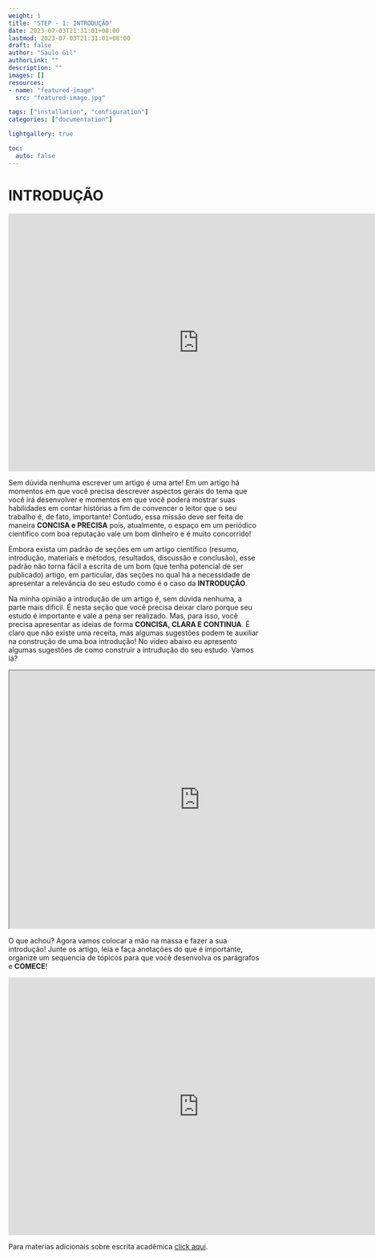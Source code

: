 ```yaml
---
weight: 1
title: "STEP - 1: INTRODUÇÃO"
date: 2023-07-03T21:31:01+08:00
lastmod: 2023-07-03T21:31:01+08:00
draft: false
author: "Saulo Gil"
authorLink: ""
description: ""
images: []
resources:
- name: "featured-image"
  src: "featured-image.jpg"

tags: ["installation", "configuration"]
categories: ["documentation"]

lightgallery: true

toc:
  auto: false
---
```


<!--more-->

# INTRODUÇÃO 

<iframe src="https://giphy.com/embed/IpeYSEZshTefe" width="760" height="515" frameBorder="0" class="giphy-embed" allowFullScreen></iframe>

Sem dúvida nenhuma escrever um artigo é uma arte! Em um artigo há momentos em que você precisa descrever aspectos gerais do tema que você irá desenvolver e momentos em que você poderá mostrar suas habilidades em contar histórias a fim de convencer o leitor que o seu trabalho é, de fato, importante! Contudo, essa missão deve ser feita de maneira **CONCISA e PRECISA** pois, atualmente, o espaço em um periódico científico com boa reputação vale um bom dinheiro e é muito concorrido! 

Embora exista um padrão de seções em um artigo científico (resumo, introdução, materiais e métodos, resultados, discussão e conclusão), esse padrão não torna fácil a escrita de um bom (que tenha potencial de ser publicado) artigo, em particular, das seções no qual há a necessidade de apresentar a relevância do seu estudo como é o caso da **INTRODUÇÃO**.

Na minha opinião a introdução de um artigo é, sem dúvida nenhuma, a parte mais dificil. É nesta seção que você precisa deixar claro porque seu estudo é importante e vale a pena ser realizado. Mas, para isso, você precisa apresentar as ideias de forma **CONCISA, CLARA E CONTINUA**. É claro que não existe uma receita, mas algumas sugestões podem te auxiliar na construção de uma boa introdução! No video abaixo eu apresento algumas sugestões de como construir a intrudução do seu estudo. Vamos lá?

<iframe width="760" height="515" src="https://www.youtube.com/embed/ZMlpmA9pJew" data-external= "1" > </iframe>

O que achou? Agora vamos colocar a mão na massa e fazer a sua introdução! Junte os artigo, leia e faça anotações do que é importante, organize um sequencia de tópicos para que você desenvolva os parágrafos e **COMECE**!

<iframe src="https://giphy.com/embed/3o7aCTfyhYawdOXcFW" width="760" height="515" frameBorder="0" class="giphy-embed" allowFullScreen></iframe>

Para materias adicionais sobre escrita acadêmica [click aqui](https://1drv.ms/f/s!AmeQYvuxWLjkiaQDx7f5oojnmIZF7w?e=uzc0Dv).








